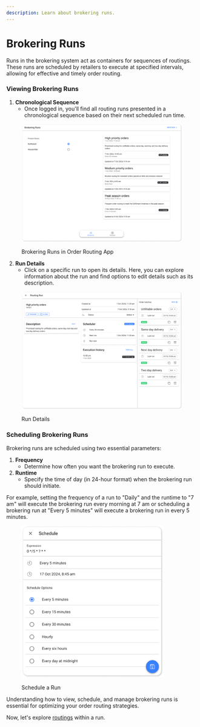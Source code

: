 ```yaml
---
description: Learn about brokering runs.
---
```


# Brokering Runs

Runs in the brokering system act as containers for sequences of routings. These runs are scheduled by retailers to execute at specified intervals, allowing for effective and timely order routing.

### Viewing Brokering Runs

1. **Chronological Sequence**
   * Once logged in, you'll find all routing runs presented in a chronological sequence based on their next scheduled run time.

<figure><img src="../.gitbook/assets/Brokering Runs (1).png" alt=""><figcaption><p>Brokering Runs in Order Routing App</p></figcaption></figure>

2. **Run Details**
   * Click on a specific run to open its details. Here, you can explore information about the run and find options to edit details such as its description.

<figure><img src="../.gitbook/assets/Run details.png" alt=""><figcaption><p>Run Details</p></figcaption></figure>

### Scheduling Brokering Runs

Brokering runs are scheduled using two essential parameters:

1. **Frequency**
   * Determine how often you want the brokering run to execute.
2. **Runtime**
   * Specify the time of day (in 24-hour format) when the brokering run should initiate.

For example, setting the frequency of a run to "Daily" and the runtime to "7 am" will execute the brokering run every morning at 7 am or scheduling a brokering run at "Every 5 minutes" will execute a brokering run in every 5 minutes.

<figure><img src="../.gitbook/assets/schedule run.png" alt="" width="375"><figcaption><p>Schedule a Run</p></figcaption></figure>

Understanding how to view, schedule, and manage brokering runs is essential for optimizing your order routing strategies.

Now, let's explore [routings](routings.md) within a run.
